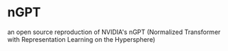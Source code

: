 # nGPT
an open source reproduction of NVIDIA's nGPT (Normalized Transformer with Representation Learning on the Hypersphere)
